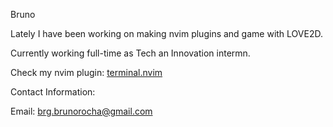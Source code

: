 Bruno

Lately I have been working on making nvim plugins and game with LOVE2D.

Currently working full-time as Tech an Innovation intermn.

Check my nvim plugin:
[terminal.nvim](https://github.com/Bruno-BRG/terminal.nvim)

Contact Information:

Email: brg.brunorocha@gmail.com

